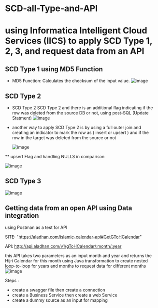 # SCD-all-Type-and-API
# using Informatica Intelligent Cloud Services (IICS) to apply SCD Type 1, 2, 3, and request data from an API

## SCD Type 1 using MD5 Function 

* MD5 Function: Calculates the checksum of the input value.
![image](https://github.com/mostafa-khairy/SCD-all-Type-and-API/assets/87584678/7d19fc67-fb36-414e-9fff-8aaed2b1d140)

## SCD Type 2
* SCD Type 2 SCD Type 2 and there is an additional flag indicating if the row was deleted from the source DB or not, using post-SQL (Update Statment)
![image](https://github.com/mostafa-khairy/SCD-all-Type-and-API/assets/87584678/10b7a539-f5cc-4c49-84d9-2376c141309c)

* another way to apply SCD Type 2 is by using a full outer join and creating an indicator to mark the row as ( insert or upsert ) and if the row in the target was deleted from the source or not

  ![image](https://github.com/mostafa-khairy/SCD-all-Type-and-API/assets/87584678/ea81deac-a9a7-4d76-9860-37623d8df600)

** upsert Flag and handling NULLS in comparison 

  ![image](https://github.com/mostafa-khairy/SCD-all-Type-and-API/assets/87584678/c075d306-e81f-4839-95af-013086a56b96)



## SCD Type 3 
![image](https://github.com/mostafa-khairy/SCD-all-Type-and-API/assets/87584678/d56527dd-ba22-485e-bbe6-7ac5e419cb87)


## Getting data from an open API using Data integration 
using Postman as a test for API 

SITE: "https://aladhan.com/islamic-calendar-api#GetGToHCalendar"

API: http://api.aladhan.com/v1/gToHCalendar/:month/:year

this API takes two parameters as an input month and year and returns the Hijri Calendar for this month
using Java transformation to create nested loop-to-loop for years and months to request data for different months
![image](https://github.com/mostafa-khairy/SCD-all-Type-and-API/assets/87584678/3d83aee0-b448-4d95-b6a1-7bedf9daba42)

Steps :
* create a swagger file then create a connection 
* create a Business Service then create a web Service 
* create a dummy source as an input for mapping




